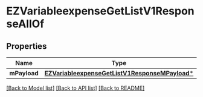# EZVariableexpenseGetListV1ResponseAllOf

## Properties
Name | Type | Description | Notes
------------ | ------------- | ------------- | -------------
**mPayload** | [**EZVariableexpenseGetListV1ResponseMPayload***](EZVariableexpenseGetListV1ResponseMPayload.md) |  | 

[[Back to Model list]](../README.md#documentation-for-models) [[Back to API list]](../README.md#documentation-for-api-endpoints) [[Back to README]](../README.md)


